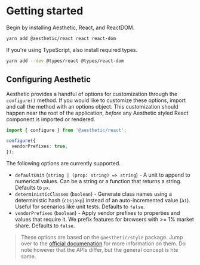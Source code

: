 # Getting started

Begin by installing Aesthetic, React, and ReactDOM.

```bash
yarn add @aesthetic/react react react-dom
```

If you're using TypeScript, also install required types.

```bash
yarn add --dev @types/react @types/react-dom
```

## Configuring Aesthetic

Aesthetic provides a handful of options for customization through the `configure()` method. If you
would like to customize these options, import and call the method with an options object. This
customization should happen near the root of the application, _before_ any Aesthetic styled React
component is imported or rendered.

```ts
import { configure } from '@aesthetic/react';

configure({
  vendorPrefixes: true,
});
```

The following options are currently supported.

- `defaultUnit` (`string | (prop: string) => string`) - A unit to append to numerical values. Can be
  a string or a function that returns a string. Defaults to `px`.
- `deterministicClasses` (`boolean`) - Generate class names using a deterministic hash (`c1sjakp`)
  instead of an auto-incremented value (`a1`). Useful for scenarios like unit tests. Defaults to
  `false`.
- `vendorPrefixes` (`boolean`) - Apply vendor prefixes to properties and values that require it. We
  prefix features for browsers with >= 1% market share. Defaults to `false`.

> These options are based on the `@aesthetic/style` package. Jump over to the
> [official documenation](../style/options.md) for more information on them. Do note however that
> the APIs differ, but the general concept is hte same.
